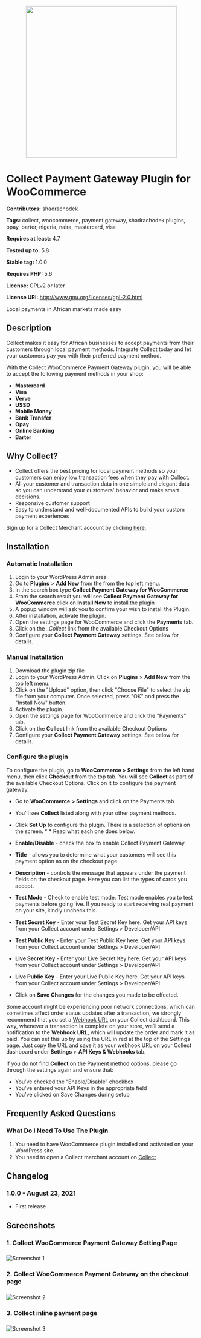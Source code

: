 
<p align="center"><a href="https://collect.africa" target="_blank"><img src="https://github.com/shadrachodek/woo-collect/blob/master/assets/images/collect-hero.jpg" width="400"></a></p>


# Collect Payment Gateway Plugin for WooCommerce

**Contributors:** shadrachodek

**Tags:** collect, woocommerce, payment gateway, shadrachodek plugins, opay, barter, nigeria, naira, mastercard, visa

**Requires at least:** 4.7

**Tested up to:** 5.8

**Stable tag:** 1.0.0

**Requires PHP:** 5.6

**License:** GPLv2 or later

**License URI:** http://www.gnu.org/licenses/gpl-2.0.html

Local payments in African markets made easy

## Description

Collect makes it easy for African businesses to accept payments from their customers through local payment methods. Integrate Collect today and let your customers pay you with their preferred payment method.

With the Collect WooCommerce Payment Gateway plugin, you will be able to accept the following payment methods in your shop:


* __Mastercard__
* __Visa__
* __Verve__
* __USSD__
* __Mobile Money__
* __Bank Transfer__
* __Opay__
* __Online Banking__
* __Barter__

## Why Collect?
* Collect offers the best pricing for local payment methods so your customers can enjoy low transaction fees when they pay with Collect.
* All your customer and transaction data in one simple and elegant data so you can understand your customers' behavior and make smart decisions.
* Responsive customer support
* Easy to understand and well-documented APIs to build your custom payment experiences

Sign up for a Collect Merchant account by clicking [here](https://collect.africa).


## Installation


### Automatic Installation
1. Login to your WordPress Admin area
2. Go to __Plugins__ > __Add New__ from the from the top left menu.
3. In the search box type __Collect Payment Gateway for WooCommerce__
4. From the search result you will see __Collect Payment Gateway for WooCommerce__ click on __Install Now__ to install the plugin
5. A popup window will ask you to confirm your wish to install the Plugin.
6. After installation, activate the plugin.
7. Open the settings page for WooCommerce and click the __Payments__ tab.
8. Click on the __Collect_ link from the available Checkout Options
9. Configure your __Collect Payment Gateway__ settings. See below for details.


### Manual Installation
1. Download the plugin zip file
2. Login to your WordPress Admin. Click on __Plugins__ > __Add New__ from the top left menu.
3. Click on the "Upload" option, then click "Choose File" to select the zip file from your computer. Once selected, press "OK" and press the "Install Now" button.
4. Activate the plugin.
5. Open the settings page for WooCommerce and click the "Payments" tab.
6. Click on the __Collect__ link from the available Checkout Options
7. Configure your __Collect Payment Gateway__ settings. See below for details.

### Configure the plugin
To configure the plugin, go to __WooCommerce > Settings__ from the left hand menu, then click __Checkout__ from the top tab. You will see __Collect__ as part of the available Checkout Options. Click on it to configure the payment gateway.
* Go to __WooCommerce  > Settings__ and click on the Payments tab
* You’ll see __Collect__ listed along with your other payment methods.
* Click __Set Up__ to configure the plugin. There is a selection of options on the screen. * * Read what each one does below.

* __Enable/Disable__ - check the box to enable Collect Payment Gateway.
* __Title__ - allows you to determine what your customers will see this payment option as on the checkout page.
* __Description__ - controls the message that appears under the payment fields on the checkout page. Here you can list the types of cards you accept.
* __Test Mode__ - Check to enable test mode. Test mode enables you to test payments before going live. If you ready to start receiving real payment on your site, kindly uncheck this.
* __Test Secret Key__ - Enter your Test Secret Key here. Get your API keys from your Collect account under Settings > Developer/API
* __Test Public Key__ - Enter your Test Public Key here. Get your API keys from your Collect account under Settings > Developer/API
* __Live Secret Key__ - Enter your Live Secret Key here. Get your API keys from your Collect account under Settings > Developer/API
* __Live Public Key__ - Enter your Live Public Key here. Get your API keys from your Collect account under Settings > Developer/API
* Click on __Save Changes__ for the changes you made to be effected.

Some account might be experiencing poor network connections, which can sometimes affect order status updates after a transaction, we strongly recommend that you set a [Webhook URL](https://app.collect.africa/settings/keys) on your Collect dashboard. This way, whenever a transaction is complete on your store, we’ll send a notification to the __Webhook URL__, which will update the order and mark it as paid. You can set this up by using the URL in red at the top of the Settings page. Just copy the URL and save it as your webhook URL on your Collect dashboard under __Settings__ > __API Keys & Webhooks__ tab.

If you do not find __Collect__ on the Payment method options, please go through the settings again and ensure that:

* You’ve checked the “Enable/Disable” checkbox
* You’ve entered your API Keys in the appropriate field
* You’ve clicked on Save Changes during setup


## Frequently Asked Questions


### What Do I Need To Use The Plugin

1.	You need to have WooCommerce plugin installed and activated on your WordPress site.
2.	You need to open a Collect merchant account on [Collect](https://collect.africa)


## Changelog

### 1.0.0 - August 23, 2021
* First release


## Screenshots ##

### 1. Collect WooCommerce Payment Gateway Setting Page
###
![Screenshot 1](https://github.com/shadrachodek/woo-collect/blob/master/assets/images/Screenshot_1.jpg)


### 2. Collect WooCommerce Payment Gateway on the checkout page
###
![Screenshot 2](https://github.com/shadrachodek/woo-collect/blob/master/assets/images/Screenshot_2.jpg)


### 3. Collect inline payment page
###
![Screenshot 3](https://github.com/shadrachodek/woo-collect/blob/master/assets/images/Screenshot_3.jpg)

